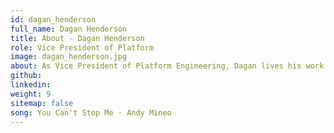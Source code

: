 ```yaml
---
id: dagan_henderson
full_name: Dagan Henderson
title: About - Dagan Henderson
role: Vice President of Platform
image: dagan_henderson.jpg
about: As Vice President of Platform Engineering, Dagan lives his work ethos. He believes that technology should enhance our abilities, experiences, and reach; solutions should be secure, reliable, and proven, and outcomes should be measured, tracked, and intentional. Dagan is a Kubernetes Platform Engineer, a software engineer and security researcher delivering hardened, mission-critical platforms for Raft’s customers. Dagan has been programming for more than 20 years, developed commercial software solutions in 10 programming languages, and was awarded two US patents. He is passionate about secure application development and distributed computing. Dagan loves to share his knowledge in compelling and accessible ways including hacking demonstrations and video presentations.
github:
linkedin:
weight: 9
sitemap: false
song: You Can't Stop Me · Andy Mineo
---
```

